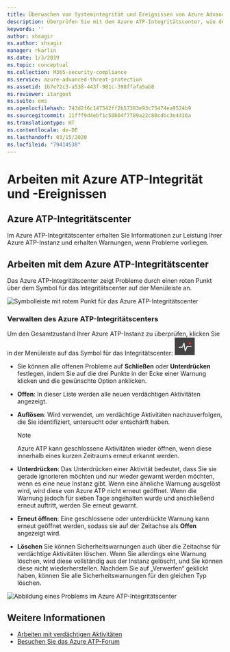 ```yaml
---
title: Überwachen von Systemintegrität und Ereignissen von Azure Advanced Threat Protection
description: Überprüfen Sie mit dem Azure ATP-Integritätscenter, wie der Azure ATP-Dienst funktioniert, erhalten Sie Warnungen über mögliche Probleme, und zeigen Sie Systemereignisse in der Ereignisanzeige an.
keywords: ''
author: shsagir
ms.author: shsagir
manager: rkarlin
ms.date: 1/3/2019
ms.topic: conceptual
ms.collection: M365-security-compliance
ms.service: azure-advanced-threat-protection
ms.assetid: 1b7e72c3-a538-443f-981c-398ffafa5ab8
ms.reviewer: itargoet
ms.suite: ems
ms.openlocfilehash: 743d2f6c147542ff2b57383e93c75474ea9524b9
ms.sourcegitcommit: 11fff9d4ebf1c50b04f7789a22c80cdbc3e4416a
ms.translationtype: HT
ms.contentlocale: de-DE
ms.lasthandoff: 03/15/2020
ms.locfileid: "79414538"
---
```

# <a name="work-with-azure-atp-health-and-events"></a>Arbeiten mit Azure ATP-Integrität und -Ereignissen

## <a name="azure-atp-health-center"></a>Azure ATP-Integritätscenter 

Im Azure ATP-Integritätscenter erhalten Sie Informationen zur Leistung Ihrer Azure ATP-Instanz und erhalten Warnungen, wenn Probleme vorliegen.

## <a name="working-with-the-azure-atp-health-center"></a>Arbeiten mit dem Azure ATP-Integritätscenter

Das Azure ATP-Integritätscenter zeigt Probleme durch einen roten Punkt über dem Symbol für das Integritätscenter auf der Menüleiste an.

![Symbolleiste mit rotem Punkt für das Azure ATP-Integritätscenter](media/atp-health-bar.png)

### <a name="managing-azure-atp-health"></a>Verwalten des Azure ATP-Integritätscenters
Um den Gesamtzustand Ihrer Azure ATP-Instanz zu überprüfen, klicken Sie in der Menüleiste auf das Symbol für das Integritätscenter: ![Symbol für das Azure ATP-Integritätscenter](media/atp-red-dot.png)

-   Sie können alle offenen Probleme auf **Schließen** oder **Unterdrücken** festlegen, indem Sie auf die drei Punkte in der Ecke einer Warnung klicken und die gewünschte Option anklicken.

-   **Offen**: In dieser Liste werden alle neuen verdächtigen Aktivitäten angezeigt.

-   **Auflösen**: Wird verwendet, um verdächtige Aktivitäten nachzuverfolgen, die Sie identifiziert, untersucht oder entschärft haben.

    > [!NOTE]
    > Azure ATP kann geschlossene Aktivitäten wieder öffnen, wenn diese innerhalb eines kurzen Zeitraums erneut erkannt werden.
    
-   **Unterdrücken**: Das Unterdrücken einer Aktivität bedeutet, dass Sie sie gerade ignorieren möchten und nur wieder gewarnt werden möchten, wenn es eine neue Instanz gibt. Wenn eine ähnliche Warnung ausgelöst wird, wird diese von Azure ATP nicht erneut geöffnet. Wenn die Warnung jedoch für sieben Tage angehalten wurde und anschließend erneut auftritt, werden Sie erneut gewarnt.

-   **Erneut öffnen**: Eine geschlossene oder unterdrückte Warnung kann erneut geöffnet werden, sodass sie auf der Zeitachse als **Offen** angezeigt wird.

-   **Löschen** Sie können Sicherheitswarnungen auch über die Zeitachse für verdächtige Aktivitäten löschen. Wenn Sie allerdings eine Warnung löschen, wird diese vollständig aus der Instanz gelöscht, und Sie können diese nicht wiederherstellen. Nachdem Sie auf „Verwerfen“ geklickt haben, können Sie alle Sicherheitswarnungen für den gleichen Typ löschen.



![Abbildung eines Problems im Azure ATP-Integritätscenter](media/atp-health-issue.png)






## <a name="see-also"></a>Weitere Informationen

- [Arbeiten mit verdächtigen Aktivitäten](working-with-suspicious-activities.md)
- [Besuchen Sie das Azure ATP-Forum](https://aka.ms/azureatpcommunity)
